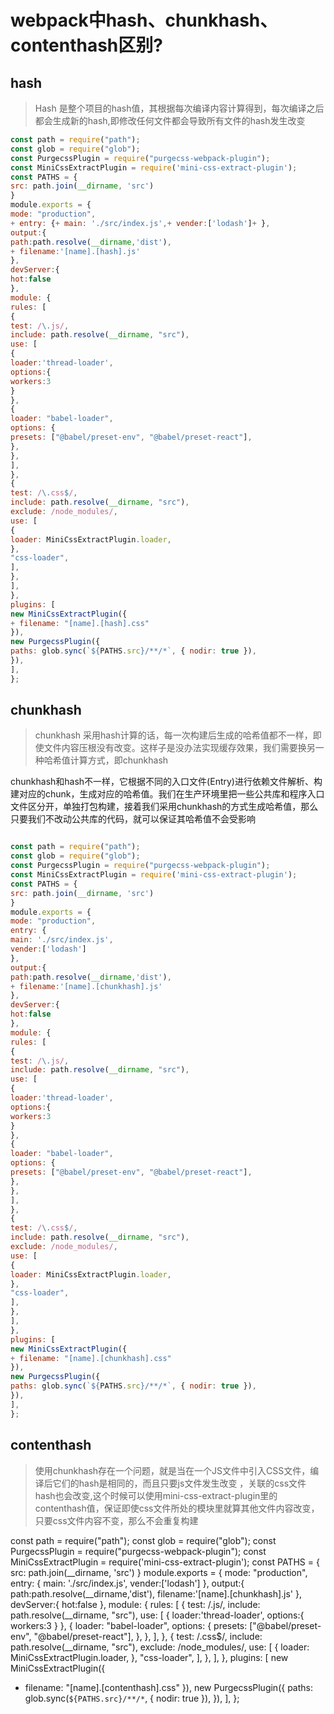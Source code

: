 # webpack中hash、chunkhash、contenthash区别?

## hash
> Hash 是整个项目的hash值，其根据每次编译内容计算得到，每次编译之后都会生成新的hash,即修改任何文件都会导致所有文件的hash发生改变

```js
const path = require("path");
const glob = require("glob");
const PurgecssPlugin = require("purgecss-webpack-plugin");
const MiniCssExtractPlugin = require('mini-css-extract-plugin');
const PATHS = {
src: path.join(__dirname, 'src')
}
module.exports = {
mode: "production",
+ entry: {+ main: './src/index.js',+ vender:['lodash']+ },
output:{
path:path.resolve(__dirname,'dist'),
+ filename:'[name].[hash].js'
},
devServer:{
hot:false
},
module: {
rules: [
{
test: /\.js/,
include: path.resolve(__dirname, "src"),
use: [
{
loader:'thread-loader',
options:{
workers:3
}
},
{
loader: "babel-loader",
options: {
presets: ["@babel/preset-env", "@babel/preset-react"],
},
},
],
},
{
test: /\.css$/,
include: path.resolve(__dirname, "src"),
exclude: /node_modules/,
use: [
{
loader: MiniCssExtractPlugin.loader,
},
"css-loader",
],
},
],
},
plugins: [
new MiniCssExtractPlugin({
+ filename: "[name].[hash].css"
}),
new PurgecssPlugin({
paths: glob.sync(`${PATHS.src}/**/*`, { nodir: true }),
}),
],
};
```
##  chunkhash
 
> chunkhash 采用hash计算的话，每一次构建后生成的哈希值都不一样，即使文件内容压根没有改变。这样子是没办法实现缓存效果，我们需要换另一种哈希值计算方式，即chunkhash

chunkhash和hash不一样，它根据不同的入口文件(Entry)进行依赖文件解析、构建对应的chunk，生成对应的哈希值。我们在生产环境里把一些公共库和程序入口文件区分开，单独打包构建，接着我们采用chunkhash的方式生成哈希值，那么只要我们不改动公共库的代码，就可以保证其哈希值不会受影响


```js

const path = require("path");
const glob = require("glob");
const PurgecssPlugin = require("purgecss-webpack-plugin");
const MiniCssExtractPlugin = require('mini-css-extract-plugin');
const PATHS = {
src: path.join(__dirname, 'src')
}
module.exports = {
mode: "production",
entry: {
main: './src/index.js',
vender:['lodash']
},
output:{
path:path.resolve(__dirname,'dist'),
+ filename:'[name].[chunkhash].js'
},
devServer:{
hot:false
},
module: {
rules: [
{
test: /\.js/,
include: path.resolve(__dirname, "src"),
use: [
{
loader:'thread-loader',
options:{
workers:3
}
},
{
loader: "babel-loader",
options: {
presets: ["@babel/preset-env", "@babel/preset-react"],
},
},
],
},
{
test: /\.css$/,
include: path.resolve(__dirname, "src"),
exclude: /node_modules/,
use: [
{
loader: MiniCssExtractPlugin.loader,
},
"css-loader",
],
},
],
},
plugins: [
new MiniCssExtractPlugin({
+ filename: "[name].[chunkhash].css"
}),
new PurgecssPlugin({
paths: glob.sync(`${PATHS.src}/**/*`, { nodir: true }),
}),
],
};
```
##  contenthash

> 使用chunkhash存在一个问题，就是当在一个JS文件中引入CSS文件，编译后它们的hash是相同的，而且只要js文件发生改变 ，关联的css文件hash也会改变,这个时候可以使用mini-css-extract-plugin里的contenthash值，保证即使css文件所处的模块里就算其他文件内容改变，只要css文件内容不变，那么不会重复构建




const path = require("path");
const glob = require("glob");
const PurgecssPlugin = require("purgecss-webpack-plugin");
const MiniCssExtractPlugin = require('mini-css-extract-plugin');
const PATHS = {
src: path.join(__dirname, 'src')
}
module.exports = {
mode: "production",
entry: {
main: './src/index.js',
vender:['lodash']
},
output:{
path:path.resolve(__dirname,'dist'),
filename:'[name].[chunkhash].js'
},
devServer:{
hot:false
},
module: {
rules: [
{
test: /\.js/,
include: path.resolve(__dirname, "src"),
use: [
{
loader:'thread-loader',
options:{
workers:3
}
},
{
loader: "babel-loader",
options: {
presets: ["@babel/preset-env", "@babel/preset-react"],
},
},
],
},
{
test: /\.css$/,
include: path.resolve(__dirname, "src"),
exclude: /node_modules/,
use: [
{
loader: MiniCssExtractPlugin.loader,
},
"css-loader",
],
},
],
},
plugins: [
new MiniCssExtractPlugin({
+ filename: "[name].[contenthash].css"
}),
new PurgecssPlugin({
paths: glob.sync(`${PATHS.src}/**/*`, { nodir: true }),
}),
],
};